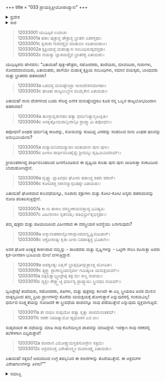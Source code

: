 +++
title = "033 ಪ್ರಾಯಶ್ಚಿತ್ತೀಯೋಪಾಖ್ಯಾನಃ"
+++

<details><summary>ಪ್ರವೇಶ</summary>


।।   ಓಂ ಓಂ ನಮೋ ನಾರಾಯಣಾಯ।।   ಶ್ರೀ ವೇದವ್ಯಾಸಾಯ ನಮಃ ।।

ಶ್ರೀ ಕೃಷ್ಣದ್ವೈಪಾಯನ ವೇದವ್ಯಾಸ ವಿರಚಿತ  

**ಶ್ರೀ ಮಹಾಭಾರತ**

**ಶಾಂತಿ ಪರ್ವ**

**ರಾಜಧರ್ಮ ಪರ್ವ**

**ಅಧ್ಯಾಯ 33**

</details>

<details><summary>ಸಾರ</summary>

ಪ್ರಾಯಶ್ಚಿತ್ತೀಯೋಪಾಖ್ಯಾನ (1-12)

</details>


> 12033001 ಯುಧಿಷ್ಠಿರ ಉವಾಚ।  
12033001a ಹತಾಃ ಪುತ್ರಾಶ್ಚ ಪೌತ್ರಾಶ್ಚ ಭ್ರಾತರಃ ಪಿತರಸ್ತಥಾ।  
12033001c ಶ್ವಶುರಾ ಗುರವಶ್ಚೈವ ಮಾತುಲಾಃ ಸಪಿತಾಮಹಾಃ।।  
12033002a ಕ್ಷತ್ರಿಯಾಶ್ಚ ಮಹಾತ್ಮಾನಃ ಸಂಬಂಧಿಸುಹೃದಸ್ತಥಾ।  
12033002c ವಯಸ್ಯಾ ಜ್ಞಾತಯಶ್ಚೈವ ಭ್ರಾತರಶ್ಚ ಪಿತಾಮಹ।।

ಯುಧಿಷ್ಠಿರನು ಹೇಳಿದನು: “ಪಿತಾಮಹ! ಪುತ್ರ-ಪೌತ್ರರು, ಸಹೋದರರು, ತಂದೆಯರು, ಮಾವಂದಿರು, ಗುರುಗಳು, ಸೋದರಮಾವಂದಿರು, ಪಿತಾಮಹರು, ಹಾಗೆಯೇ ಮಹಾತ್ಮ ಕ್ಷತ್ರಿಯ ಸಂಬಂಧಿಗಳು, ಸಮಾನ ವಯಸ್ಕರು, ಬಾಂಧವರು ಮತ್ತು ಭ್ರಾತರರು ಹತರಾದರು!

> 12033003a ಬಹವಶ್ಚ ಮನುಷ್ಯೇಂದ್ರಾ ನಾನಾದೇಶಸಮಾಗತಾಃ।  
12033003c ಘಾತಿತಾ ರಾಜ್ಯಲುಬ್ಧೇನ ಮಯೈಕೇನ ಪಿತಾಮಹ।।

ಪಿತಾಮಹ! ನಾನಾ ದೇಶಗಳಿಂದ ಬಂದು ಸೇರಿದ್ದ ಅನೇಕ ಮನುಷ್ಯೇಂದ್ರರೂ ಕೂಡ ನನ್ನ ಒಬ್ಬನ ರಾಜ್ಯಲೋಭದಿಂದಾಗಿ ಹತರಾದರು!

> 12033004a ತಾಂಸ್ತಾದೃಶಾನಹಂ ಹತ್ವಾ ಧರ್ಮನಿತ್ಯಾನ್ಮಹೀಕ್ಷಿತಃ।  
12033004c ಅಸಕೃತ್ಸೋಮಪಾನ್ವೀರಾನ್ಕಿಂ ಪ್ರಾಪ್ಸ್ಯಾಮಿ ತಪೋಧನ।।

ತಪೋಧನ! ಅಂಥಹ ಧರ್ಮನಿತ್ಯ ರಾಜರನ್ನು, ಸೋಮವನ್ನು ಕುಡಿದಿದ್ದ ವೀರರನ್ನು ಸಂಹರಿಸಿದ ನಾನು ಎಂಥಹ ಫಲವನ್ನು ಅನುಭವಿಸಿಯೇನು?

> 12033005a ದಃಶ್ಯಾಮನಿಶಮದ್ಯಾಹಂ ಚಿಂತಯಾನಃ ಪುನಃ ಪುನಃ।  
12033005c ಹೀನಾಂ ಪಾರ್ಥಿವಸಿಂಹೈಸ್ತೈಃ ಶ್ರೀಮದ್ಭಿಃ ಪೃಥಿವೀಮಿಮಾಮ್।।

ಶ್ರೀಮಂತರಾಗಿದ್ದ ಪಾರ್ಥಿವಸಿಂಹರಿಂದ ಹೀನಗೊಂಡಿರುವ ಈ ಪೃಥ್ವಿಯ ಕುರಿತು ಪುನಃ ಪುನಃ ಚಿಂತಿಸುತ್ತಾ ಸಂಕಟದಿಂದ ಬೆಂದುಹೋಗಿದ್ದೇನೆ.

> 12033006a ದೃಷ್ಟ್ವಾ ಜ್ಞಾತಿವಧಂ ಘೋರಂ ಹತಾಂಶ್ಚ ಶತಶಃ ಪರಾನ್।  
12033006c ಕೋಟಿಶಶ್ಚ ನರಾನನ್ಯಾನ್ಪರಿತಪ್ಯೇ ಪಿತಾಮಹ।।

ಪಿತಾಮಹ! ಘೋರವಾದ ಕುಲವಧೆಯನ್ನೂ, ನೂರಾರು ಶತ್ರುಗಳು ಮತ್ತು ಕೋಟಿ-ಕೋಟಿ ಅನ್ಯರು ಹತರಾದುದನ್ನು ನೋಡಿ ಪರಿತಪಿಸುತ್ತಿದ್ದೇನೆ.

> 12033007a ಕಾ ನು ತಾಸಾಂ ವರಸ್ತ್ರೀಣಾಮವಸ್ಥಾದ್ಯ ಭವಿಷ್ಯತಿ।  
12033007c ವಿಹೀನಾನಾಂ ಸ್ವತನಯೈಃ ಪತಿಭಿರ್ಭ್ರಾತೃಭಿಸ್ತಥಾ।।

ತಮ್ಮ ಪುತ್ರರು ಮತ್ತು ಪತಿಯಂದಿರಿಂದ ವಿಹೀನರಾದ ಈ ವರಸ್ತ್ರೀಯರ ಅವಸ್ಥೆಯು ಏನಾಗುವುದು?

> 12033008a ಅಸ್ಮಾನಂತಕರಾನ್ಘೋರಾನ್ಪಾಂಡವಾನ್ವೃಷ್ಣಿಸಂಹಿತಾನ್।  
12033008c ಆಕ್ರೋಶಂತ್ಯಃ ಕೃಶಾ ದೀನಾ ನಿಪತಂತ್ಯಶ್ಚ ಭೂತಲೇ।।

ಅವರ ಘೋರ ಅಂತ್ಯಕ್ಕೆ ಕಾರಣರಾದ ನಮ್ಮನ್ನು - ಪಾಂಡವರು ಮತ್ತು ವೃಷ್ಣಿಗಳನ್ನು - ಒಟ್ಟಿಗೇ ಸೇರಿಸಿ ಶಪಿಸುತ್ತಾ ಅವರು ಕೃಶ-ದೀನರಾಗಿ ಭೂಮಿಯ ಮೇಲೆ ಬೀಳುತ್ತಿದ್ದಾರೆ.

> 12033009a ಅಪಶ್ಯಂತ್ಯಃ ಪಿತೃನ್ ಭ್ರಾತೃನ್ಪತೀನ್ಪುತ್ರಾಂಶ್ಚ ಯೋಷಿತಃ।  
12033009c ತ್ಯಕ್ತ್ವಾ ಪ್ರಾಣಾನ್ಪ್ರಿಯಾನ್ಸರ್ವಾ ಗಮಿಷ್ಯಂತಿ ಯಮಕ್ಷಯಮ್।।  
12033010a ವತ್ಸಲತ್ವಾದ್ದ್ವಿಜಶ್ರೇಷ್ಠ ತತ್ರ ಮೇ ನಾಸ್ತಿ ಸಂಶಯಃ।  
12033010c ವ್ಯಕ್ತಂ ಸೌಕ್ಷ್ಮ್ಯಾಚ್ಚ ಧರ್ಮಸ್ಯ ಪ್ರಾಪ್ಸ್ಯಾಮಃ ಸ್ತ್ರೀವಧಂ ವಯಮ್।।

ದ್ವಿಜಶ್ರೇಷ್ಠ! ತಂದೆಯರು, ಸಹೋದರರು, ಪತಿಗಳು, ಮತ್ತು ಪುತ್ರರನ್ನು ಕಾಣದೇ ಈ ಎಲ್ಲ ಸ್ತ್ರೀಯರೂ ಅವರ ಮೇಲಿನ ವಾತ್ಸಲ್ಯದಿಂದ ತಮ್ಮ ಪ್ರಿಯ ಪ್ರಾಣಗಳನ್ನೇ ತೊರೆದು ಯಮಕ್ಷಯಕ್ಕೆ ಹೋಗುತ್ತಾರೆ ಎನ್ನುವುದರಲ್ಲಿ ಸಂಶಯವಿಲ್ಲ! ಧರ್ಮದ ಸೂಕ್ಷ್ಮತೆಯನ್ನು ನೋಡಿದರೆ ಈ ಸ್ತ್ರೀವಧೆಯ ಪಾಪವನ್ನೂ ನಾವು ಪಡೆಯುತ್ತೇವೆ ಎನ್ನುವುದು ವ್ಯಕ್ತವಾಗುತ್ತಿದೆ.

> 12033011a ತೇ ವಯಂ ಸುಹೃದೋ ಹತ್ವಾ ಕೃತ್ವಾ ಪಾಪಮನಂತಕಮ್।  
12033011c ನರಕೇ ನಿಪತಿಷ್ಯಾಮೋ ಹ್ಯಧಃಶಿರಸ ಏವ ಚ।।

ಸುಹೃದಯರ ಈ ವಧೆಯನ್ನು ಮಾಡಿ ನಾವು ಕೊನೆಯಿಲ್ಲದ ಪಾಪವನ್ನು ಮಾಡಿದ್ದೇವೆ. ಇದಕ್ಕಾಗಿ ನಾವು ನರಕದಲ್ಲಿ ತಲೆಕೆಳಗಾಗಿ ಬಿದ್ದಿರುತ್ತೇವೆ!

> 12033012a ಶರೀರಾಣಿ ವಿಮೋಕ್ಷ್ಯಾಮಸ್ತಪಸೋಗ್ರೇಣ ಸತ್ತಮ।  
12033012c ಆಶ್ರಮಾಂಶ್ಚ ವಿಶೇಷಾಂಸ್ತ್ವಂ ಮಮಾಚಕ್ಷ್ವ ಪಿತಾಮಹ।।

ಪಿತಾಮಹ! ಸತ್ತಮ! ಆದುದರಿಂದ ಉಗ್ರ ತಪಸ್ಸಿನಿಂದ ಈ ಶರೀರಗಳನ್ನು ತೊರೆಯುತ್ತೇವೆ. ಈ ಆಶ್ರಮಗಳ ವಿಶೇಷಗುಣಗಳನ್ನು ತಿಳಿಸು!””



<details><summary>ಸಮಾಪ್ತಿ</summary>

ಇತಿ ಶ್ರೀ ಮಹಾಭಾರತೇ ಶಾಂತಿಪರ್ವಣಿ ರಾಜಧರ್ಮಪರ್ವಣಿ ಪ್ರಾಯಶ್ಚಿತ್ತೀಯೋಪಾಖ್ಯಾನೇ ತ್ರಯೋತ್ರಿಂಶೋಽಧ್ಯಾಯಃ।।  
ಇದು ಶ್ರೀ ಮಹಾಭಾರತ ಶಾಂತಿಪರ್ವದ ರಾಜಧರ್ಮಪರ್ವದಲ್ಲಿ ಪ್ರಾಯಶ್ಚಿತ್ತೀಯೋಪಾಖ್ಯಾನ ಎನ್ನುವ ಮೂವತ್ಮೂರನೇ ಅಧ್ಯಾಯವು.

</details>
